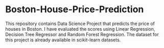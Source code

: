 # Boston-House-Price-Prediction
This repository contains Data Science Project that predicts the price of houses in Boston. I have evaluated the scores using Linear Regression, Decision Tree Regressor and Random Forest Regression. The dataset for this project is already available in scikit-learn datasets.
